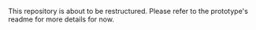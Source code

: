 This repository is about to be restructured.
Please refer to the prototype's readme for more details for now.